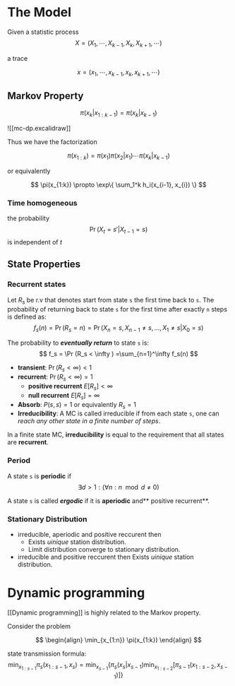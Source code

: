 # The Model

Given a statistic process 
$$
X = (X_1, \cdots, X_{k-1}, X_k, X_{k+1}, \cdots)
$$

a trace

$$
x = (x_1, \cdots, x_{k-1}, x_k, x_{k+1}, \cdots)
$$

## Markov Property
$$
	\pi(x_k|x_{1:k-1}) = \pi(x_k|x_{k-1})
$$

![[mc-dp.excalidraw]]

Thus we have the factorization

$$
\pi(x_{1:k}) = \pi(x_1)\pi(x_2|x_1) \cdots\pi(x_k|x_{k-1})
$$

or equivalently

$$
\pi(x_{1:k}) \propto \exp\{ \sum_1^k h_i(x_{i-1}, x_{i}) \}
$$

### Time homogeneous
the probability 
$$
\Pr(X_t=s'|X_{t-1}=s)
$$
is independent of $t$

## State Properties

### Recurrent states
Let $R_s$ be r.v that denotes start from state `s` the first time back to `s`.
The probability of returning back to state `s` for the first time after exactly `n` steps is defined as:
$$
	f_s(n)=\Pr(R_s=n) = \Pr(X_n=s,X_{n-1}\neq s,\dots,X_1\neq s | X_0=s)
$$

The probability to ***eventually return*** to state `s` is:
$$
	f_s = \Pr (R_s < \infty ) =\sum_{n=1}^\infty f_s(n)
$$

- **transient**: $\Pr (R_s < \infty ) <1$
- **recurrent**: $\Pr (R_s < \infty ) =1$
	- **positive recurrent** $E[R_s] < \infty$
	- **null recurrent** $E[R_s] = \infty$
- **Absorb**: $P(s, s)=1$ or equivalently $R_s=1$
-  **Irreducibility**:    A MC is called irreducible if from each state `s`, one can *reach any other state in a finite number of steps*.

In a finite state MC, **irreducibility** is equal to the requirement that all states are **recurrent**.

### Period

A state `s` is **periodic** if
$$
   \exists d > 1 : (\forall n : n \mod d \neq 0 )
$$

A state `s` is called ***ergodic*** if it is **aperiodic** and** positive recurrent**.

### Stationary Distribution

- irreducible, aperiodic and positive reccurent then
	- Exists *uinique* station distribution.
	- Limit distribution converge to stationary distribution.
- irreducible and positive reccurent then Exists *uinique* station distribution.

# Dynamic programming

[[Dynamic programming]] is highly related to the Markov property.

Consider the problem

$$
\begin{align}
\min_{x_{1:n}} \pi(x_{1:k})
\end{align}
$$

state transmission formula:
$$
\min_{x_{1:s-1}} \pi_s(x_{1:s-1}, x_s) = \min_{x_{s-1}} \{ \pi_s(x_s|x_{s-1}) \min_{x_{1:s-2}}[\pi_{s-1}(x_{1:s-2}, x_{s-1})] \}
$$


